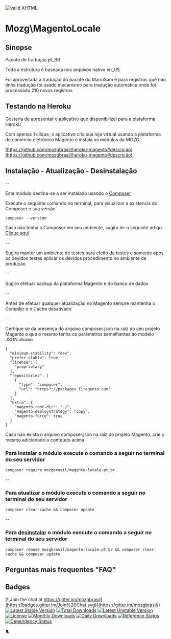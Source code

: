 [checkmark]: https://raw.githubusercontent.com/mozgbrasil/mozgbrasil.github.io/master/assets/images/logos/logo_32_32.png "MOZG"
![valid XHTML][checkmark]

[getcomposer]: https://getcomposer.org/
[uninstall-mods]: https://getcomposer.org/doc/03-cli.md#remove
[artigo-composer]: http://mozg.com.br/ubuntu/composer
[ioncube-loader]: http://www.ioncube.com/loaders.php
[acordo]: http://mozg.com.br/acordo-licenca-usuario-final/

# Mozg\MagentoLocale

## Sinopse

Pacote de traduçao pt_BR

Toda a estrutura é baseada nos arquivos nativo en_US

Foi aproveitada a tradução do pacote do MarioSam e para registros que não tinha tradução foi usado mecanismo para tradução automática onde foi processado 210 novos registros

## Testando na Heroku

Gostaria de apresentar o aplicativo que disponibilizei para a plataforma Heroku

Com apenas 1 clique, o aplicativo cria sua loja virtual usando a plataforma de comércio eletrônico Magento e instala os módulos da MOZG

[https://github.com/mozgbrasil/heroku-magento#descrição](https://github.com/mozgbrasil/heroku-magento#descrição)

## Instalação - Atualização - Desinstalação

--

Este módulo destina-se a ser instalado usando o [Composer][getcomposer]

Execute o seguinte comando no terminal, para visualizar a existencia do Composer e sua versão

	composer --version

Caso não tenha o Composer em seu ambiente, sugiro ler o seguinte artigo [Clique aqui][artigo-composer]

--

Sugiro manter um ambiente de testes para efeito de testes e somente após os devidos testes aplicar os devidos procedimento no ambiente de produção

--

Sugiro efetuar backup da plataforma Magento e do banco de dados

--

Antes de efetuar qualquer atualização no Magento sempre mantenha o Compiler e o Cache desativado

--

Certique se da presença do arquivo composer.json na raiz do seu projeto Magento e que o mesmo tenha os parâmetros semelhantes ao modelo JSON abaixo

	{
	  "minimum-stability": "dev",
	  "prefer-stable": true,
	  "license": [
	    "proprietary"
	  ],
	  "repositories": [
	    {
	      "type": "composer",
	      "url": "https?://packages.firegento.com"
	    }
	  ],
	  "extra": {
	    "magento-root-dir": "./",
	    "magento-deploystrategy": "copy",
	    "magento-force": true
	  }
	}

Caso não exista o arquivo composer.json na raiz do projeto Magento, crie o mesmo adicionado o conteúdo acima

### Para instalar o módulo execute o comando a seguir no terminal do seu servidor

    composer require mozgbrasil/magento-locale-pt_br

-- 

### Para atualizar o módulo execute o comando a seguir no terminal do seu servidor

    composer clear-cache && composer update

--

### Para [desinstalar][uninstall-mods] o módulo execute o comando a seguir no terminal do seu servidor

    composer remove mozgbrasil/magento-locale-pt_br && composer clear-cache && composer update

## Perguntas mais frequentes "FAQ"



## Badges

[![Join the chat at https://gitter.im/mozgbrasil](https://badges.gitter.im/Join%20Chat.svg)](https://gitter.im/mozgbrasil/)
[![Latest Stable Version](https://poser.pugx.org/mozgbrasil/magento-locale-pt_br/v/stable)](https://packagist.org/packages/mozgbrasil/magento-locale-pt_br)
[![Total Downloads](https://poser.pugx.org/mozgbrasil/magento-locale-pt_br/downloads)](https://packagist.org/packages/mozgbrasil/magento-locale-pt_br)
[![Latest Unstable Version](https://poser.pugx.org/mozgbrasil/magento-locale-pt_br/v/unstable)](https://packagist.org/packages/mozgbrasil/magento-locale-pt_br)
[![License](https://poser.pugx.org/mozgbrasil/magento-locale-pt_br/license)](https://packagist.org/packages/mozgbrasil/magento-locale-pt_br)
[![Monthly Downloads](https://poser.pugx.org/mozgbrasil/magento-locale-pt_br/d/monthly)](https://packagist.org/packages/mozgbrasil/magento-locale-pt_br)
[![Daily Downloads](https://poser.pugx.org/mozgbrasil/magento-locale-pt_br/d/daily)](https://packagist.org/packages/mozgbrasil/magento-locale-pt_br)
[![Reference Status](https://www.versioneye.com/php/mozgbrasil:magento-locale-pt_br/reference_badge.svg?style=flat-square)](https://www.versioneye.com/php/mozgbrasil:magento-locale-pt_br/references)
[![Dependency Status](https://www.versioneye.com/php/mozgbrasil:magento-locale-pt_br/1.0.0/badge?style=flat-square)](https://www.versioneye.com/php/mozgbrasil:magento-locale-pt_br/1.0.0)

:cat2: